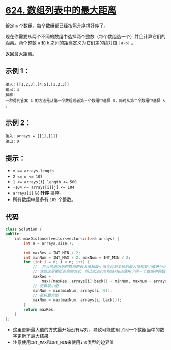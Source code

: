 # [624. 数组列表中的最大距离](https://leetcode.cn/problems/maximum-distance-in-arrays/)

给定 `m` 个数组，每个数组都已经按照升序排好序了。

现在你需要从两个不同的数组中选择两个整数（每个数组选一个）并且计算它们的距离。两个整数 `a` 和 `b` 之间的距离定义为它们差的绝对值 `|a-b|` 。

返回最大距离。

## **示例 1：**

```
输入：[[1,2,3],[4,5],[1,2,3]]
输出：4
解释：
一种得到答案 4 的方法是从第一个数组或者第三个数组中选择 1，同时从第二个数组中选择 5 。
```

## **示例 2：**

```
输入：arrays = [[1],[1]]
输出：0
```

## **提示：**

- `m == arrays.length`
- `2 <= m <= 105`
- `1 <= arrays[i].length <= 500`
- `-104 <= arrays[i][j] <= 104`
- `arrays[i]` 以 **升序** 排序。
- 所有数组中最多有 `105` 个整数。

## 代码

```cpp
class Solution {
public:
    int maxDistance(vector<vector<int>>& arrays) {
        int n = arrays.size();

        int maxRes = INT_MIN / 2;
        int minNum = INT_MAX / 2, maxNum = INT_MIN / 2;
        for (int i = 0; i < n; i++) {
            //  将当前遍历到的数组的最大值和最小值与目前全局的最大值和最小值进行比较。
            // 注意这里更新答案的方式，防止minNum和maxNum使用了同一个数组中的数
            maxRes =
                max({maxRes, arrays[i].back() - minNum, maxNum - arrays[i][0]});
            // 更新最小值
            minNum = min(minNum, arrays[i][0]);
            // 更新最大值
            maxNum = max(maxNum, arrays[i].back());
        }
        return maxRes;
    }
};
```

- 这里更新最大值的方式最开始没有写对，导致可能使用了同一个数组当中的数字更新了最大结果
- 注意使用`INT_MAX`和`INT_MIN`来使用`int`类型的边界值